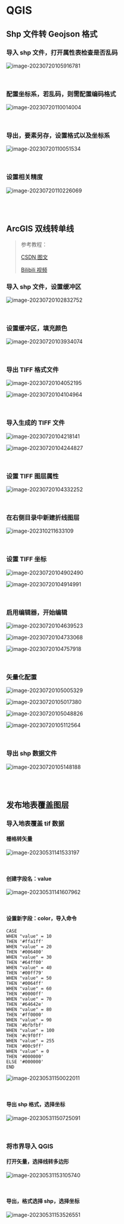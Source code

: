 # QGIS

## Shp 文件转 Geojson 格式

### 导入 shp 文件，打开属性表检查是否乱码

![image-20230720105916781](https://cdn.jsdelivr.net/gh/LAOVA/Typora_images@main/img/202310211632803.png)

<br/>

### 配置坐标系，若乱码，则需配置编码格式

![image-20230720110014004](https://cdn.jsdelivr.net/gh/LAOVA/Typora_images@main/img/202310211633553.png)

<br/>

### 导出，要素另存，设置格式以及坐标系

![image-20230720110051534](https://cdn.jsdelivr.net/gh/LAOVA/Typora_images@main/img/202310211633473.png)

<br/>

### 设置相关精度

![image-20230720110226069](https://cdn.jsdelivr.net/gh/LAOVA/Typora_images@main/img/202310211633587.png)

<br/>

<br/>

## ArcGIS 双线转单线

> 参考教程：
>
> [CSDN 图文](https://blog.csdn.net/Lois_merry/article/details/118642824 "ArcGIS 双线转单线")
>
> [Bilibili 视频](https://www.bilibili.com/video/BV1Da4y1L7Ey/?p=1&share_medium=android&share_plat=android&share_session_id=a10c065d-acf1-4ab4-a2b8-4649130f49ad&share_source=WEIXIN&share_tag=s_i&timestamp=1629182749&unique_k=XMkbu2&vd_source=d46cff13fdc735149625cfc607ca63fc "ArcGIS 双线转单线")

### 导入 shp 文件，设置缓冲区

![image-20230720102832752](https://cdn.jsdelivr.net/gh/LAOVA/Typora_images@main/img/202310211633226.png)

<br/>

### 设置缓冲区，填充颜色

![image-20230720103934074](https://cdn.jsdelivr.net/gh/LAOVA/Typora_images@main/img/202310211633275.png)

<br/>

### 导出 TIFF 格式文件

![image-20230720104052195](https://cdn.jsdelivr.net/gh/LAOVA/Typora_images@main/img/202310211633470.png)

![image-20230720104104964](https://cdn.jsdelivr.net/gh/LAOVA/Typora_images@main/img/202310211633514.png)

<br/>

### 导入生成的 TIFF 文件

![image-20230720104218141](https://cdn.jsdelivr.net/gh/LAOVA/Typora_images@main/img/202310211633528.png)

![image-20230720104244827](https://cdn.jsdelivr.net/gh/LAOVA/Typora_images@main/img/202310211633344.png)

<br/>

### 设置 TIFF 图层属性

![image-20230720104332252](https://cdn.jsdelivr.net/gh/LAOVA/Typora_images@main/img/202310211633693.png)

<br/>

### 在右侧目录中新建折线图层

![image-202310211633109](https://cdn.jsdelivr.net/gh/LAOVA/Typora_images@main/img/202310211633109.png)

<br/>

### 设置 TIFF 坐标

![image-20230720104902490](https://cdn.jsdelivr.net/gh/LAOVA/Typora_images@main/img/202310211634629.png)

![image-20230720104914991](https://cdn.jsdelivr.net/gh/LAOVA/Typora_images@main/img/202310211634431.png)

<br/>

### 启用编辑器，开始编辑

![image-20230720104639523](https://cdn.jsdelivr.net/gh/LAOVA/Typora_images@main/img/202310211634544.png)

![image-20230720104733068](https://cdn.jsdelivr.net/gh/LAOVA/Typora_images@main/img/202310211634517.png)

![image-20230720104757918](https://cdn.jsdelivr.net/gh/LAOVA/Typora_images@main/img/202310211634976.png)

<br/>

### 矢量化配置

![image-20230720105005329](https://cdn.jsdelivr.net/gh/LAOVA/Typora_images@main/img/202310211634408.png)

![image-20230720105017380](https://cdn.jsdelivr.net/gh/LAOVA/Typora_images@main/img/202310211634525.png)

![image-20230720105048826](https://cdn.jsdelivr.net/gh/LAOVA/Typora_images@main/img/202310211634058.png)

![image-20230720105112564](https://cdn.jsdelivr.net/gh/LAOVA/Typora_images@main/img/202310211634892.png)

<br/>

### 导出 shp 数据文件

![image-20230720105148188](https://cdn.jsdelivr.net/gh/LAOVA/Typora_images@main/img/202310211634337.png)

<br/>

<br/>

## 发布地表覆盖图层

### 导入地表覆盖 tif 数据

#### 栅格转矢量

![image-20230531141533197](https://cdn.jsdelivr.net/gh/LAOVA/Typora_images@main/img/202310211644473.png)

<br/>

#### 创建字段名：value

![image-20230531141607962](https://cdn.jsdelivr.net/gh/LAOVA/Typora_images@main/img/202310211645929.png)

<br/>

#### 设置新字段：color，导入命令

```
CASE
WHEN "value" = 10
THEN '#ffa1ff'
WHEN "value" = 20
THEN '#006400'
WHEN "value" = 30
THEN '#64ff00'
WHEN "value" = 40
THEN '#00ff79'
WHEN "value" = 50
THEN '#0064ff'
WHEN "value" = 60
THEN '#0000ff'
WHEN "value" = 70
THEN '#64642e'
WHEN "value" = 80
THEN '#ff0000'
WHEN "value" = 90
THEN '#bfbfbf'
WHEN "value" = 100
THEN '#c9f0ff'
WHEN "value" = 255
THEN '#00c9ff'
WHEN "value" = 0
THEN '#000000'
ELSE '#000000'
END
```

![image-20230531150022011](https://cdn.jsdelivr.net/gh/LAOVA/Typora_images@main/img/202310211645693.png)

<br/>

#### 导出 shp 格式，选择坐标

![image-20230531150725091](https://cdn.jsdelivr.net/gh/LAOVA/Typora_images@main/img/202310211646751.png)

<br/>

### 将市界导入 QGIS

#### 打开矢量，选择线转多边形

![image-20230531153105740](https://cdn.jsdelivr.net/gh/LAOVA/Typora_images@main/img/202310211647665.png)

<br/>

#### 导出，格式选择 shp，选择坐标

![image-20230531153526551](https://cdn.jsdelivr.net/gh/LAOVA/Typora_images@main/img/202310211647755.png)
